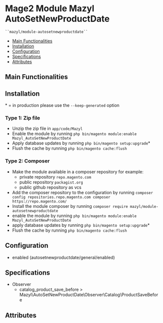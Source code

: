# Mage2 Module Mazyl AutoSetNewProductDate

    ``mazyl/module-autosetnewproductdate``

 - [Main Functionalities](#markdown-header-main-functionalities)
 - [Installation](#markdown-header-installation)
 - [Configuration](#markdown-header-configuration)
 - [Specifications](#markdown-header-specifications)
 - [Attributes](#markdown-header-attributes)


## Main Functionalities


## Installation
\* = in production please use the `--keep-generated` option

### Type 1: Zip file

 - Unzip the zip file in `app/code/Mazyl`
 - Enable the module by running `php bin/magento module:enable Mazyl_AutoSetNewProductDate`
 - Apply database updates by running `php bin/magento setup:upgrade`\*
 - Flush the cache by running `php bin/magento cache:flush`

### Type 2: Composer

 - Make the module available in a composer repository for example:
    - private repository `repo.magento.com`
    - public repository `packagist.org`
    - public github repository as vcs
 - Add the composer repository to the configuration by running `composer config repositories.repo.magento.com composer https://repo.magento.com/`
 - Install the module composer by running `composer require mazyl/module-autosetnewproductdate`
 - enable the module by running `php bin/magento module:enable Mazyl_AutoSetNewProductDate`
 - apply database updates by running `php bin/magento setup:upgrade`\*
 - Flush the cache by running `php bin/magento cache:flush`


## Configuration

 - enabled (autosetnewproductdate/general/enabled)


## Specifications

 - Observer
	- catalog_product_save_before > Mazyl\AutoSetNewProductDate\Observer\Catalog\ProductSaveBefore


## Attributes



